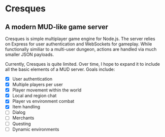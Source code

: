 # Cresques
## A modern MUD-like game server

Cresques is simple multiplayer game engine for Node.js. The server relies on Express for user authentication and WebSockets for gameplay. While functionally similiar to a multi-user dungeon, actions are handled via much smaller JSON payloads.

Currently, Cresques is quite limited. Over time, I hope to expand it to include all the basic elements of a MUD server. Goals include:

- [x] User authentication
- [x] Multiple players per user
- [x] Player movement within the world
- [x] Local and region chat
- [x] Player vs environment combat
- [x] Item handling
- [ ] Dialog
- [ ] Merchants
- [ ] Questing
- [ ] Dynamic environments